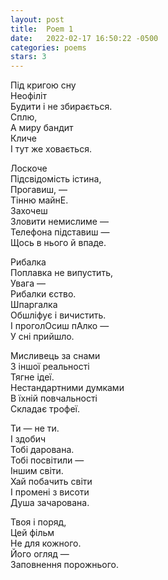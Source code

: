 ```yaml
---
layout: post
title:  Poem 1
date:   2022-02-17 16:50:22 -0500
categories: poems
stars: 3
---
```

Під кригою сну\
Неофіліт\
Будити і не збирається.\
Сплю,\
А миру бандит\
Кличе\
І тут же ховається.

Лоскоче\
Підсвідомість істина,\
Прогавиш, —\
Тінню майнЕ.\
Захочеш\
Зловити немислиме —\
Телефона підставиш —\
Щось в нього й впаде.

Рибалка\
Поплавка не випустить,\
Увага —\
Рибалки єство.\
Шпаргалка\
Обшліфує і вичистить.\
І проголОсиш пAлко —\
У сні прийшло. 


        

Мисливець за снами\
З іншої реальності\
Тягне ідеї.\
Нестандартними думками\
В їхній повчальності\
Складає трофеї.

Ти — не ти.\
І здобич\
Тобі дарована.\
Тобі посвітили —\
Іншим світи.\
Хай побачить світи\
І промені з висоти\
Душа зачарована.

Твоя і поряд,\
Цей фільм\
Не для кожного.\
Його огляд —\
Заповнення порожнього.